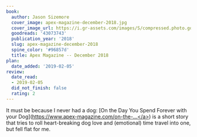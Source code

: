 ```yaml
---
book:
  author: Jason Sizemore
  cover_image: apex-magazine-december-2018.jpg
  cover_image_url: https://i.gr-assets.com/images/S/compressed.photo.goodreads.com/books/1543705355l/43073743._SX318_.jpg
  goodreads: '43073743'
  publication_year: '2018'
  slug: apex-magazine-december-2018
  spine_color: '#96857d'
  title: Apex Magazine -- December 2018
plan:
  date_added: '2019-02-05'
review:
  date_read:
  - 2019-02-05
  did_not_finish: false
  rating: 2
---
```


It must be because I never had a dog: [On the Day You Spend Forever with your Dog](<a target="_blank" href="https://www.apex-magazine.com/on-the-day-you-spend-forever-with-your-dog/" rel="nofollow">https://www.apex-magazine.com/on-the-...</a>) is a short story that tries to roll heart-breaking dog love and (emotional) time travel into one, but fell flat for me.
